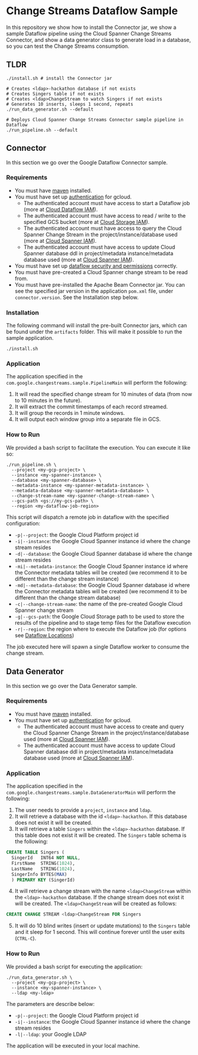 # Change Streams Dataflow Sample

In this repository we show how to install the Connector jar, we show a sample Dataflow pipeline using the Cloud Spanner Change Streams Connector, and show a data generator class to generate load in a database, so you can test the Change Streams consumption.

## TLDR

```
./install.sh # install the Connector jar

# Creates <ldap>-hackathon database if not exists
# Creates Singers table if not exists
# Creates <ldap>ChangeStream to watch Singers if not exists
# Generates 10 inserts, sleeps 1 second, repeats
./run_data_generator.sh --default

# Deploys Cloud Spanner Change Streams Connector sample pipeline in Dataflow
./run_pipeline.sh --default
```

## Connector

In this section we go over the Google Dataflow Connector sample.

### Requirements

- You must have [maven](https://maven.apache.org/download.cgi) installed.
- You must have set up [authentication](https://cloud.google.com/docs/authentication/getting-started) for gcloud.
    - The authenticated account must have access to start a Dataflow job (more at [Cloud Dataflow IAM](https://cloud.google.com/dataflow/docs/concepts/access-control)).
    - The authenticated account must have access to read / write to the specified GCS bucket (more at [Cloud Storage IAM](https://cloud.google.com/storage/docs/access-control/iam-roles)).
    - The authenticated account must have access to query the Cloud Spanner Change Stream in the project/instance/database used (more at [Cloud Spanner IAM](https://cloud.google.com/spanner/docs/iam)).
    - The authenticated account must have access to update Cloud Spanner database ddl in project/metadata instance/metadata database used (more at [Cloud Spanner IAM](https://cloud.google.com/spanner/docs/iam)).
- You must have set up [dataflow security and permissions](https://cloud.google.com/dataflow/docs/concepts/security-and-permissions#security_and_permissions_for_local_pipelines) correctly.
- You must have pre-created a Cloud Spanner change stream to be read from.
- You must have pre-installed the Apache Beam Connector jar. You can see the specified jar version in the application `pom.xml` file, under `connector.version`. See the Installation step below.

### Installation

The following command will install the pre-built Connector jars, which can be found under the `artifacts` folder. This will make it possible to run the sample application.

```shell
./install.sh
```

### Application

The application specified in the `com.google.changestreams.sample.PipelineMain` will perform the following:

1. It will read the specified change stream for 10 minutes of data (from now to 10 minutes in the future).
2. It will extract the commit timestamps of each record streamed.
3. It will group the records in 1 minute windows.
4. It will output each window group into a separate file in GCS.

### How to Run

We provided a bash script to facilitate the execution. You can execute it like so:

```shell
./run_pipeline.sh \
  --project <my-gcp-project> \
  --instance <my-spanner-instance> \
  --database <my-spanner-database> \
  --metadata-instance <my-spanner-metadata-instance> \
  --metadata-database <my-spanner-metadata-database> \
  --change-stream-name <my-spanner-change-stream-name> \
  --gcs-path <gs://my-gcs-path> \
  --region <my-dataflow-job-region>
```

This script will dispatch a remote job in dataflow with the specified configuration:

- `-p|--project`: the Google Cloud Platform project id
- `-i|--instance`: the Google Cloud Spanner instance id where the change stream resides
- `-d|--database`: the Google Cloud Spanner database id where the change stream resides
- `-mi|--metadata-instance`: the Google Cloud Spanner instance id where the Connector metadata tables will be created (we recommend it to be different than the change stream instance)
- `-md|--metadata-database`: the Google Cloud Spanner database id where the Connector metadata tables will be created (we recommend it to be different than the change stream database)
- `-c|--change-stream-name`: the name of the pre-created Google Cloud Spanner change stream
- `-g|--gcs-path`: the Google Cloud Storage path to be used to store the results of the pipeline and to stage temp files for the Dataflow execution
- `-r|--region`: the region where to execute the Dataflow job (for options see [Dataflow Locations](https://cloud.google.com/dataflow/docs/resources/locations))

The job executed here will spawn a single Dataflow worker to consume the change stream.

## Data Generator

In this section we go over the Data Generator sample.

### Requirements

- You must have [maven](https://maven.apache.org/download.cgi) installed.
- You must have set up [authentication](https://cloud.google.com/docs/authentication/getting-started) for gcloud.
  - The authenticated account must have access to create and query the Cloud Spanner Change Stream in the project/instance/database used (more at [Cloud Spanner IAM](https://cloud.google.com/spanner/docs/iam)).
  - The authenticated account must have access to update Cloud Spanner database ddl in project/metadata instance/metadata database used (more at [Cloud Spanner IAM](https://cloud.google.com/spanner/docs/iam)).

### Application

The application specified in the `com.google.changestreams.sample.DataGeneratorMain` will perform the following:

1. The user needs to provide a `project`, `instance` and `ldap`.
2. It will retrieve a database with the id `<ldap>-hackathon`. If this database does not exist it will be created.
3. It will retrieve a table `Singers` within the `<ldap>-hackathon` database. If this table does not exist it will be created. The `Singers` table schema is the following:

```sql
CREATE TABLE Singers (
  SingerId   INT64 NOT NULL,
  FirstName  STRING(1024),
  LastName   STRING(1024),
  SingerInfo BYTES(MAX)
  ) PRIMARY KEY (SingerId)
```

4. It will retrieve a change stream with the name `<ldap>ChangeStream` within the `<ldap>-hackathon` database. If the change stream does not exist it will be created. The `<ldap>ChangeStream` will be created as follows:

```sql
CREATE CHANGE STREAM <ldap>ChangeStream FOR Singers
```

5. It will do 10 blind writes (insert or update mutations) to the `Singers` table and it sleep for 1 second. This will continue forever until the user exits (`CTRL-C`).

### How to Run

We provided a bash script for executing the application:

```shell
./run_data_generator.sh \
  --project <my-gcp-project> \
  --instance <my-spanner-instance> \
  --ldap <my-ldap>
```

The parameters are describe below:

- `-p|--project`: the Google Cloud Platform project id
- `-i|--instance`: the Google Cloud Spanner instance id where the change stream resides
- `-l|--ldap`: your Google LDAP

The application will be executed in your local machine.
